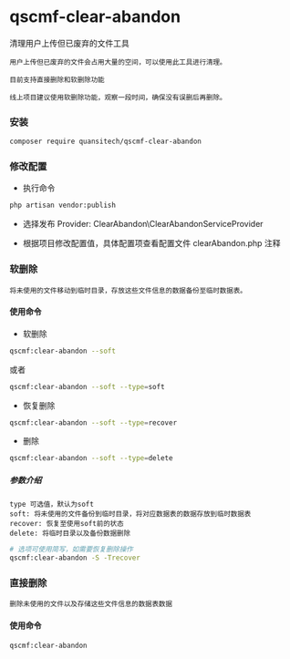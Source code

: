 # qscmf-clear-abandon
清理用户上传但已废弃的文件工具

```text
用户上传但已废弃的文件会占用大量的空间，可以使用此工具进行清理。

目前支持直接删除和软删除功能

线上项目建议使用软删除功能，观察一段时间，确保没有误删后再删除。
```

### 安装
```bash
composer require quansitech/qscmf-clear-abandon
```

### 修改配置
+ 执行命令
```bash
php artisan vendor:publish
```
+ 选择发布  Provider: ClearAbandon\ClearAbandonServiceProvider
  
+ 根据项目修改配置值，具体配置项查看配置文件 clearAbandon.php 注释

### 软删除
```text
将未使用的文件移动到临时目录，存放这些文件信息的数据备份至临时数据表。
```
#### 使用命令
+ 软删除
```bash
qscmf:clear-abandon --soft
```
或者
```bash
qscmf:clear-abandon --soft --type=soft
```

+ 恢复删除
```bash
qscmf:clear-abandon --soft --type=recover
```

+ 删除
```bash
qscmf:clear-abandon --soft --type=delete
```

##### 参数介绍
```text
type 可选值，默认为soft
soft: 将未使用的文件备份到临时目录，将对应数据表的数据存放到临时数据表
recover: 恢复至使用soft前的状态
delete: 将临时目录以及备份数据删除

```

```bash
# 选项可使用简写，如需要恢复删除操作
qscmf:clear-abandon -S -Trecover
```

### 直接删除
```text
删除未使用的文件以及存储这些文件信息的数据表数据
```

#### 使用命令
```bash
qscmf:clear-abandon
```
